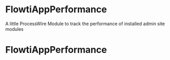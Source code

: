 # FlowtiAppPerformance

A little ProcessWire Module to track the performance of installed admin site modules 
# FlowtiAppPerformance
